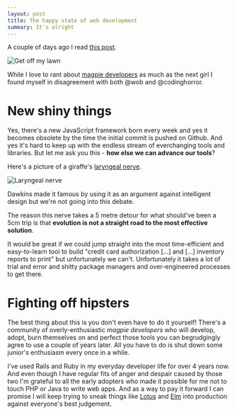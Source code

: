 ```yaml
---
layout: post
title: The happy state of web development
summary: It's alright
---
```


A couple of days ago I read [this post](https://medium.com/@wob/the-sad-state-of-web-development-1603a861d29f#.jhf1kavwq).

![Get off my lawn](https://media.giphy.com/media/11uV3l0wNmMIr6/giphy.gif)

While I love to rant about [magpie developers](http://blog.codinghorror.com/the-magpie-developer/) as much as the next girl I found myself in disagreement with both @wob and @codinghorror.

# New shiny things

Yes, there's a new JavaScript framework born every week and yes it becomes obsolete by the time the initial commit is pushed on Github. And yes it's hard to keep up with the endless stream of everchanging tools and libraries. But let me ask you this - **how else we can advance our tools**?

Here's a picture of a giraffe's [laryngeal nerve](https://en.wikipedia.org/wiki/Recurrent_laryngeal_nerve).

![Laryngeal nerve](http://blog.eternalvigilance.me/wp-content/uploads/2013/04/giraffe-recurrent-laryngeal-nerve.png)

Dawkins made it famous by using it as an argument against intelligent design but we're not going into this debate.

The reason this nerve takes a 5 metre detour for what should've been a 5cm trip is that **evolution is not a straight road to the most effective solution**.

It would be great if we could jump straight into the most time-efficient and easy-to-learn tool to build "credit card authorization [...] and [...] inventory reports to print" but unfortunately we can't. Unfortunately it takes a lot of trial and error and shitty package managers and over-engineered processes to get there.

# Fighting off hipsters

The best thing about this is you don't even have to do it yourself! There's a community of overly-enthusiastic _magpie developers_ who will develop, adopt, burn themselves on and perfect those tools you can begrudgingly agree to use a couple of years later. All you have to do is shut down some junior's enthusiasm every once in a while.

I've used Rails and Ruby in my everyday developer life for over 4 years now. And even though I have regular fits of anger and despair caused by those two I'm grateful to all the early adopters who made it possible for me not to touch PHP or Java to write web apps. And as a way to pay it forward I can promise I will keep trying to sneak things like [Lotus](http://lotusrb.org) and [Elm](http://elm-lang.org) into production against everyone's best judgement.
